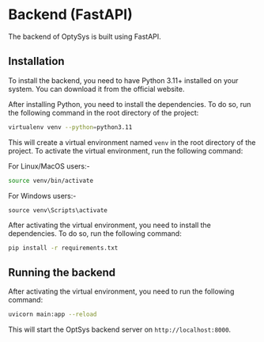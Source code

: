 # Backend (FastAPI)

The backend of OptySys is built using FastAPI.

## Installation

To install the backend, you need to have Python 3.11+ installed on your system. You can download it from the official website.

After installing Python, you need to install the dependencies. To do so, run the following command in the root directory of the project:

```bash
virtualenv venv --python=python3.11
```

This will create a virtual environment named `venv` in the root directory of the project. To activate the virtual environment, run the following command:

For Linux/MacOS users:-

```bash
source venv/bin/activate
```

For Windows users:-

```shell
source venv\Scripts\activate
```

After activating the virtual environment, you need to install the dependencies. To do so, run the following command:

```bash
pip install -r requirements.txt
```

## Running the backend

After activating the virtual environment, you need to run the following command:

```bash
uvicorn main:app --reload
```

This will start the OptSys backend server on `http://localhost:8000`.
